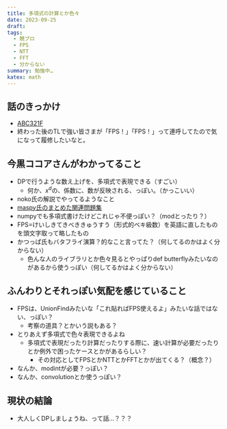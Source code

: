 ```yaml
---
title: 多項式の計算とか色々
date: 2023-09-25
draft: 
tags:
  - 競プロ
  - FPS
  - NTT
  - FFT
  - 分からない
summary: 勉強中…
katex: math
---
```

## 話のきっかけ
+ [ABC321F](https://atcoder.jp/contests/abc321/tasks/abc321_f)
+ 終わった後のTLで強い皆さまが「FPS！」「FPS！」って連呼してたので気になって履修したいなと。

## 今黒ココアさんがわかってること
+ DPで行うような数え上げを、多項式で表現できる（すごい）
	+ 何か、$x^d$の、係数に、数が反映される、っぽい。（かっこいい）
+ noko氏の解説でやってるようなこと
+ [maspy氏のまとめた関連問題集](https://maspypy.com/%e5%a4%9a%e9%a0%85%e5%bc%8f%e3%83%bb%e5%bd%a2%e5%bc%8f%e7%9a%84%e3%81%b9%e3%81%8d%e7%b4%9a%e6%95%b0%e6%95%b0%e3%81%88%e4%b8%8a%e3%81%92%e3%81%a8%e3%81%ae%e5%af%be%e5%bf%9c%e4%bb%98%e3%81%91)
+ numpyでも多項式書けたけどこれじゃ不便っぽい？（modとったり？）
+ FPS=けいしきてきべききゅうすう（形式的ベキ級数）を英語に直したものを頭文字取って略したもの
+ かつっぱ氏もバタフライ演算？的なこと言ってた？（何してるのかはよく分からない）
	+ 色んな人のライブラリとか色々見るとやっぱりdef butterflyみたいなのがあるから使うっぽい（何してるかはよく分からない）
## ふんわりとそれっぽい気配を感じていること
+ FPSは、UnionFindみたいな「これ貼ればFPS使えるよ」みたいな話ではない、っぽい？
	+ 考察の道具？とかいう説もある？
+ とりあえず多項式で色々表現できるよね
	+ 多項式で表現だったり計算だったりする際に、速い計算が必要だったりとか例外で困ったケースとかがあるらしい？
		+ その対応としてFPSとかNTTとかFFTとかが出てくる？（概念？）
+ なんか、modintが必要？っぽい？
+ なんか、convolutionとか使うっぽい？

## 現状の結論
+ 大人しくDPしましょうね、って話…？？？